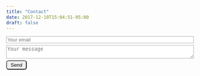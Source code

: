 ```yaml
---
title: "Contact"
date: 2017-12-10T15:04:51-05:00
draft: false
---
```


<form action="https://formspree.io/joncharlesdavies@gmail.com" method="POST">
  <input name="email" placeholder="Your email" type="email" style="border: 1px solid #AAA; margin-bottom: 5px; width: 100%;"><br>
  <textarea name="message" placeholder="Your message" style="border: 1px solid #AAA; margin-bottom: 5px; width: 100%;"></textarea><br>
  <button type="submit" style="border-radius: 6px; padding: 3px 10px 3px 10px; cursor: pointer;">Send</button>
</form>
